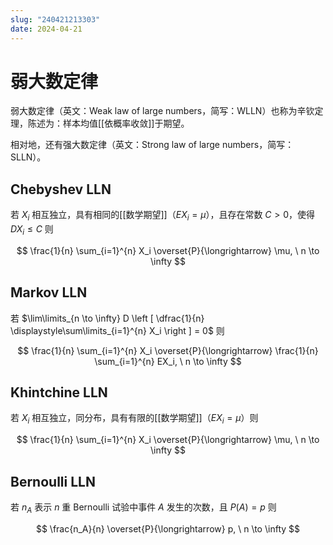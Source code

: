 ```yaml
---
slug: "240421213303"
date: 2024-04-21
---
```


# 弱大数定律

弱大数定律（英文：Weak law of large numbers，简写：WLLN）也称为辛钦定理，陈述为：样本均值[[依概率收敛]]于期望。

相对地，还有强大数定律（英文：Strong law of large numbers，简写：SLLN）。

## Chebyshev LLN

若 $X_i$ 相互独立，具有相同的[[数学期望]]（$EX_i=\mu$），且存在常数 $C > 0$，使得 $DX_i \le C$ 则

$$
\frac{1}{n} \sum_{i=1}^{n} X_i \overset{P}{\longrightarrow} \mu, \  n \to \infty
$$

## Markov LLN

若 $\lim\limits_{n \to \infty} D \left [ \dfrac{1}{n} \displaystyle\sum\limits_{i=1}^{n} X_i \right ] = 0$ 则

$$
\frac{1}{n} \sum_{i=1}^{n} X_i \overset{P}{\longrightarrow} \frac{1}{n} \sum_{i=1}^{n} EX_i, \  n \to \infty
$$

## Khintchine LLN

若 $X_i$ 相互独立，同分布，具有有限的[[数学期望]]（$EX_i=\mu$）则

$$
\frac{1}{n} \sum_{i=1}^{n} X_i \overset{P}{\longrightarrow} \mu, \  n \to \infty
$$

## Bernoulli LLN

若 $n_A$ 表示 $n$ 重 Bernoulli 试验中事件 $A$ 发生的次数，且 $P(A)=p$ 则

$$
\frac{n_A}{n} \overset{P}{\longrightarrow} p, \  n \to \infty
$$
